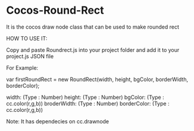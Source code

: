 # Cocos-Round-Rect

It is the cocos draw node class that can be used to make rounded rect

HOW TO USE IT:

Copy and paste Roundrect.js into your project folder and add it to your project.js JSON file

For Example:

var firstRoundRect = new RoundRect(width, height, bgColor, borderWidth, borderColor);

width: (Type : Number)
height: (Type : Number)
bgColor: (Type : cc.color(r,g,b))
broderWidth: (Type : Number)
borderColor: (Type : cc.color(r,g,b))

Note: 
It has dependecies on cc.drawnode